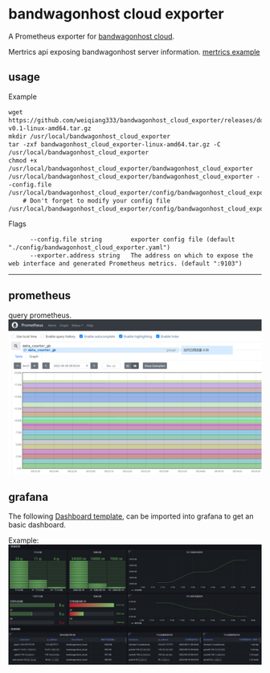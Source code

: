 # bandwagonhost cloud exporter
A Prometheus exporter for [bandwagonhost cloud](https://bandwagonhost.com/).

Mertrics api exposing bandwagonhost server information. [mertrics example](./doc/mertrics_example)

## usage
Example
```
wget https://github.com/weiqiang333/bandwagonhost_cloud_exporter/releases/download/v0.1/bandwagonhost_cloud_exporter-v0.1-linux-amd64.tar.gz
mkdir /usr/local/bandwagonhost_cloud_exporter
tar -zxf bandwagonhost_cloud_exporter-linux-amd64.tar.gz -C /usr/local/bandwagonhost_cloud_exporter
chmod +x /usr/local/bandwagonhost_cloud_exporter/bandwagonhost_cloud_exporter
/usr/local/bandwagonhost_cloud_exporter/bandwagonhost_cloud_exporter --config.file /usr/local/bandwagonhost_cloud_exporter/config/bandwagonhost_cloud_exporter.yaml
    # Don't forget to modify your config file /usr/local/bandwagonhost_cloud_exporter/config/bandwagonhost_cloud_exporter.yaml
```
Flags
```
      --config.file string        exporter config file (default "./config/bandwagonhost_cloud_exporter.yaml")
      --exporter.address string   The address on which to expose the web interface and generated Prometheus metrics. (default ":9103")
```

---
## prometheus
query prometheus.
![case](./doc/img/prometheus.png)

## grafana
The following [Dashboard template](./doc/data/grafana.json), can be imported into grafana to get an basic dashboard.

Example:
![case](./doc/img/grafana.png)
